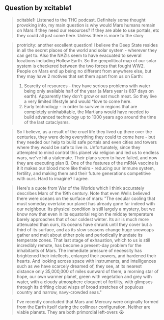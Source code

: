 ## Question by xcitable1

> xcitable1: Listened to the THC podcast.  Definitely some thought provoking info, my main question is why would Mars humans remain on Mars if they need our resources?  If they are able to use portals, etc they could all just come here.  Unless there is more to the story

> protricity: another excellent question! I believe the Deep State resides in all the secret places of the world and solar system - wherever they can get to. Also the NAZIs seem to have evacuated to several locations including Hollow Earth. So the geopolitical map of our solar system is checkered between the two forces that fought WW2.
> People on Mars end up being no different from anywhere else, but they may have 2 motives that set them apart from us on Earth:
> 1. Scarcity of resources - they have serious problems with water being only available half of the year (a Mars year is 687 days on earth). Apparently they don't grow or eat much meat. So they live a very limited lifestyle and would *love to come here.
> 2. Early technology - in order to survive in regions that are completely uninhabitable, the Martians would have needed to build advanced technology up to 1000 years ago around the time of the last cataclysms.

> So I believe, as a result of the cruel life they lived up there over the centuries, they were doing everything they could to come here - but they needed our help to build safe portals and even cities and towers where they would be safe to live in.
> Unfortunately, since they attempted to mind control this planet via religion and led us to endless wars, we've hit a stalemate. Their plans seem to have failed, and now they are executing plan B.
> One of the features of the mRNA vaccine is it it makes our blood more like theirs - reducing our immune system, fertility, and making them and their future generations competitive with ours. Hard to imagine? I agree.

> Here's a quote from War of the Worlds which I think accurately describes Mars of the 19th century. Note that even Wells believed there were oceans on the surface of mars:
> "The secular cooling that must someday overtake our planet has already gone far indeed with our neighbour. Its physical condition is still largely a mystery, but we know now that even in its equatorial region the midday temperature barely approaches that of our coldest winter. Its air is much more attenuated than ours, its oceans have shrunk until they cover but a third of its surface, and as its slow seasons change huge snowcaps gather and melt about either pole and periodically inundate its temperate zones. That last stage of exhaustion, which to us is still incredibly remote, has become a present-day problem for the inhabitants of Mars. The immediate pressure of necessity has brightened their intellects, enlarged their powers, and hardened their hearts. And looking across space with instruments, and intelligences such as we have scarcely dreamed of, they see, at its nearest distance only 35,000,000 of miles sunward of them, a morning star of hope, our own warmer planet, green with vegetation and grey with water, with a cloudy atmosphere eloquent of fertility, with glimpses through its drifting cloud wisps of broad stretches of populous country and narrow, navy-crowded seas."

> I've recently concluded that Mars and Mercury were originally formed from the Earth itself during the collinear configuration. 
> Neither are viable planets. 
> They are both primordial left-overs :sob: